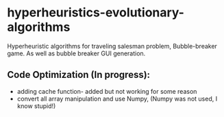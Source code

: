 # hyperheuristics-evolutionary-algorithms
Hyperheuristic algorithms for traveling salesman problem, Bubble-breaker game. As well as bubble breaker GUI generation.

## Code Optimization (In progress):

* adding cache function- added but not working for some reason
* convert all array manipulation and use Numpy, (Numpy was not used, I know stupid!)
